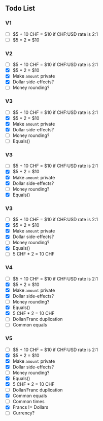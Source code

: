 ## Todo List

### V1
- [ ] $5 + 10 CHF = $10 if CHF:USD rate is 2:1 
- [ ] $5 * 2 = $10

### V2
- [ ] $5 + 10 CHF = $10 if CHF:USD rate is 2:1
- [x] $5 * 2 = $10
- [x] Make `amount` private
- [x] Dollar side-effects?
- [ ] Money rounding?

### V3
- [ ] $5 + 10 CHF = $10 if CHF:USD rate is 2:1
- [x] $5 * 2 = $10
- [x] Make `amount` private
- [x] Dollar side-effects?
- [ ] Money rounding?
- [ ] Equals()

### V3
- [ ] $5 + 10 CHF = $10 if CHF:USD rate is 2:1
- [x] $5 * 2 = $10
- [x] Make `amount` private
- [x] Dollar side-effects?
- [ ] Money rounding?
- [x] Equals()

### V3
- [ ] $5 + 10 CHF = $10 if CHF:USD rate is 2:1
- [x] $5 * 2 = $10
- [x] Make `amount` private
- [x] Dollar side-effects?
- [ ] Money rounding?
- [x] Equals()
- [ ] 5 CHF * 2 = 10 CHF
 
### V4
- [ ] $5 + 10 CHF = $10 if CHF:USD rate is 2:1
- [x] $5 * 2 = $10
- [x] Make `amount` private
- [x] Dollar side-effects?
- [ ] Money rounding?
- [x] Equals()
- [x] 5 CHF * 2 = 10 CHF
- [ ] Dollar/Franc duplication
- [ ] Common equals
 
### V5
- [ ] $5 + 10 CHF = $10 if CHF:USD rate is 2:1
- [x] $5 * 2 = $10
- [x] Make `amount` private
- [x] Dollar side-effects?
- [ ] Money rounding?
- [x] Equals()
- [x] 5 CHF * 2 = 10 CHF
- [ ] Dollar/Franc duplication
- [x] Common equals
- [ ] Common times
- [x] Francs != Dollars
- [ ] Currency?
